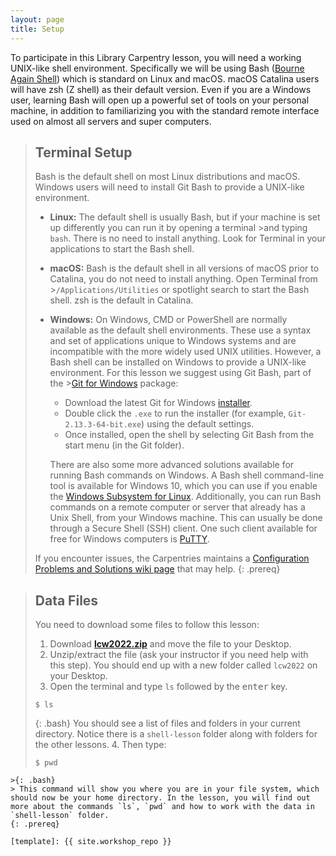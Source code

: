```yaml
---
layout: page
title: Setup
---
```


To participate in this Library Carpentry lesson, you will need a working UNIX-like shell environment.
Specifically we will be using Bash ([Bourne Again Shell](https://en.wikipedia.org/wiki/Bash_(Unix_shell))) which is standard on Linux and macOS. macOS Catalina users will have zsh (Z shell) as their default version.
Even if you are a Windows user, learning Bash will open up a powerful set of tools on your personal machine, in addition to familiarizing you with the standard remote interface used on almost all servers and super computers.

>## Terminal Setup
>
>Bash is the default shell on most Linux distributions and macOS.
>Windows users will need to install Git Bash to provide a UNIX-like environment.
>
>- **Linux:** The default shell is usually Bash, but if your machine is set up differently you can run it by opening a terminal >and typing `bash`.  There is no need to install anything. Look for Terminal in your applications to start the Bash shell.
>- **macOS:** Bash is the default shell in all versions of macOS prior to Catalina, you do not need to install anything. Open Terminal from >`/Applications/Utilities` or spotlight search to start the Bash shell. zsh is the default in Catalina.
>- **Windows:** On Windows, CMD or PowerShell are normally available as the default shell environments. These use a syntax and set of applications unique to Windows systems and are incompatible with the more widely used UNIX utilities. However, a Bash shell can be installed on Windows to provide a UNIX-like environment. For this lesson we suggest using Git Bash, part of the >[Git for Windows](https://gitforwindows.org/) package:
>    - Download the latest Git for Windows [installer](https://gitforwindows.org/).
>    - Double click the `.exe` to run the installer (for example, `Git-2.13.3-64-bit.exe`) using the default settings.
>    - Once installed, open the shell by selecting Git Bash from the start menu (in the Git folder).
>
>     There are also some more advanced solutions available for running Bash
>     commands on Windows.  A Bash shell command-line tool is available for
>     Windows 10, which you can use if you enable the [Windows Subsystem for
>     Linux](https://docs.microsoft.com/en-us/windows/wsl/install-win10).
>     Additionally, you can run Bash commands on a remote computer or server
>     that already has a Unix Shell, from your Windows machine.  This can
>     usually be done through a Secure Shell (SSH) client.  One such client
>     available for free for Windows computers is
>     [PuTTY](https://www.putty.org/).
>
>If you encounter issues, the Carpentries maintains a [Configuration Problems and Solutions wiki page](https://github.com/carpentries/workshop-template/wiki/Configuration-Problems-and-Solutions) that may help.
{: .prereq}

>## Data Files
>
>You need to download some files to follow this lesson:
>
>1. Download **[lcw2022.zip](https://lor.nnlm.gov/op/op.Download.php?documentid=4195&version=1])** and move the file to your Desktop.
>2. Unzip/extract the file (ask your instructor if you need help with this step). You should end up with a new folder called `lcw2022` on your Desktop.
>3. Open the terminal and type `ls` followed by the <kbd>enter</kbd> key.
>~~~~
>$ ls
>~~~~
>{: .bash}
> You should see a list of files and folders in your current directory. Notice there is a `shell-lesson` folder along with folders for the other lessons.
>4. Then type:
>
>~~~
>$ pwd
~~~~
>{: .bash}
> This command will show you where you are in your file system, which should now be your home directory. In the lesson, you will find out more about the commands `ls`, `pwd` and how to work with the data in `shell-lesson` folder.
{: .prereq}

[template]: {{ site.workshop_repo }}

